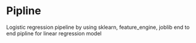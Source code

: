 # Pipline
Logistic regression pipeline  by using sklearn, feature_engine, joblib
end to end pipline for linear regression model
